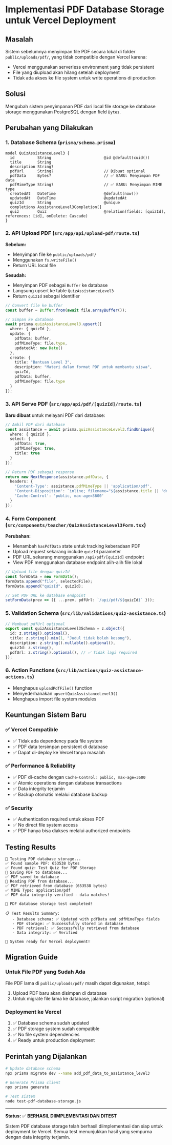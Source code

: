 # Implementasi PDF Database Storage untuk Vercel Deployment

## Masalah
Sistem sebelumnya menyimpan file PDF secara lokal di folder `public/uploads/pdf/`, yang tidak compatible dengan Vercel karena:
- Vercel menggunakan serverless environment yang tidak persistent
- File yang diupload akan hilang setelah deployment
- Tidak ada akses ke file system untuk write operations di production

## Solusi
Mengubah sistem penyimpanan PDF dari local file storage ke database storage menggunakan PostgreSQL dengan field `Bytes`.

## Perubahan yang Dilakukan

### 1. Database Schema (`prisma/schema.prisma`)
```prisma
model QuizAssistanceLevel3 {
  id          String                       @id @default(cuid())
  title       String
  description String?
  pdfUrl      String?                      // Dibuat optional
  pdfData     Bytes?                       // ✅ BARU: Menyimpan PDF data
  pdfMimeType String?                      // ✅ BARU: Menyimpan MIME type
  createdAt   DateTime                     @default(now())
  updatedAt   DateTime                     @updatedAt
  quizId      String                       @unique
  completions AssistanceLevel3Completion[]
  quiz        Quiz                         @relation(fields: [quizId], references: [id], onDelete: Cascade)
}
```

### 2. API Upload PDF (`src/app/api/upload-pdf/route.ts`)
**Sebelum:**
- Menyimpan file ke `public/uploads/pdf/`
- Menggunakan `fs.writeFile()`
- Return URL local file

**Sesudah:**
- Menyimpan PDF sebagai `Buffer` ke database
- Langsung upsert ke table `QuizAssistanceLevel3`
- Return `quizId` sebagai identifier

```typescript
// Convert file ke buffer
const buffer = Buffer.from(await file.arrayBuffer());

// Simpan ke database
await prisma.quizAssistanceLevel3.upsert({
  where: { quizId },
  update: {
    pdfData: buffer,
    pdfMimeType: file.type,
    updatedAt: new Date()
  },
  create: {
    title: "Bantuan Level 3",
    description: "Materi dalam format PDF untuk membantu siswa",
    quizId,
    pdfData: buffer,
    pdfMimeType: file.type
  }
});
```

### 3. API Serve PDF (`src/app/api/pdf/[quizId]/route.ts`)
**Baru dibuat** untuk melayani PDF dari database:

```typescript
// Ambil PDF dari database
const assistance = await prisma.quizAssistanceLevel3.findUnique({
  where: { quizId },
  select: {
    pdfData: true,
    pdfMimeType: true,
    title: true
  }
});

// Return PDF sebagai response
return new NextResponse(assistance.pdfData, {
  headers: {
    'Content-Type': assistance.pdfMimeType || 'application/pdf',
    'Content-Disposition': `inline; filename="${assistance.title || 'document'}.pdf"`,
    'Cache-Control': 'public, max-age=3600'
  }
});
```

### 4. Form Component (`src/components/teacher/QuizAssistanceLevel3Form.tsx`)
**Perubahan:**
- Menambah `hasPdfData` state untuk tracking keberadaan PDF
- Upload request sekarang include `quizId` parameter
- PDF URL sekarang menggunakan `/api/pdf/[quizId]` endpoint
- View PDF menggunakan database endpoint alih-alih file lokal

```typescript
// Upload file dengan quizId
const formData = new FormData();
formData.append("file", selectedFile);
formData.append("quizId", quizId);

// Set PDF URL ke database endpoint
setFormData(prev => ({ ...prev, pdfUrl: `/api/pdf/${quizId}` }));
```

### 5. Validation Schema (`src/lib/validations/quiz-assistance.ts`)
```typescript
// Membuat pdfUrl optional
export const quizAssistanceLevel3Schema = z.object({
  id: z.string().optional(),
  title: z.string().min(1, "Judul tidak boleh kosong"),
  description: z.string().nullable().optional(),
  quizId: z.string(),
  pdfUrl: z.string().optional(), // ✅ Tidak lagi required
});
```

### 6. Action Functions (`src/lib/actions/quiz-assistance-actions.ts`)
- Menghapus `uploadPdfFile()` function
- Menyederhanakan `upsertQuizAssistanceLevel3()` 
- Menghapus import file system modules

## Keuntungan Sistem Baru

### ✅ Vercel Compatible
- ✅ Tidak ada dependency pada file system
- ✅ PDF data tersimpan persistent di database
- ✅ Dapat di-deploy ke Vercel tanpa masalah

### ✅ Performance & Reliability
- ✅ PDF di-cache dengan `Cache-Control: public, max-age=3600`
- ✅ Atomic operations dengan database transactions
- ✅ Data integrity terjamin
- ✅ Backup otomatis melalui database backup

### ✅ Security
- ✅ Authentication required untuk akses PDF
- ✅ No direct file system access
- ✅ PDF hanya bisa diakses melalui authorized endpoints

## Testing Results

```
🧪 Testing PDF database storage...
✅ Found sample PDF: 653538 bytes
✅ Found quiz: Test Quiz for PDF Storage
📝 Saving PDF to database...
✅ PDF saved to database
📖 Reading PDF from database...
✅ PDF retrieved from database (653538 bytes)
✅ MIME Type: application/pdf
✅ PDF data integrity verified - data matches!

🎉 PDF database storage test completed!

📋 Test Results Summary:
   - Database schema: ✅ Updated with pdfData and pdfMimeType fields
   - PDF storage: ✅ Successfully stored in database
   - PDF retrieval: ✅ Successfully retrieved from database
   - Data integrity: ✅ Verified

🚀 System ready for Vercel deployment!
```

## Migration Guide

### Untuk File PDF yang Sudah Ada
File PDF lama di `public/uploads/pdf/` masih dapat digunakan, tetapi:
1. Upload PDF baru akan disimpan di database
2. Untuk migrate file lama ke database, jalankan script migration (optional)

### Deployment ke Vercel
1. ✅ Database schema sudah updated
2. ✅ PDF storage system sudah compatible
3. ✅ No file system dependencies
4. ✅ Ready untuk production deployment

## Perintah yang Dijalankan

```bash
# Update database schema
npx prisma migrate dev --name add_pdf_data_to_assistance_level3

# Generate Prisma client
npx prisma generate

# Test sistem
node test-pdf-database-storage.js
```

---

**Status:** ✅ **BERHASIL DIIMPLEMENTASI DAN DITEST**

Sistem PDF database storage telah berhasil diimplementasi dan siap untuk deployment ke Vercel. Semua test menunjukkan hasil yang sempurna dengan data integrity terjamin. 